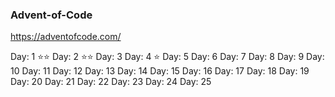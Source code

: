 ### Advent-of-Code
https://adventofcode.com/

Day: 1 ⭐⭐
Day: 2 ⭐⭐
Day: 3
Day: 4 ⭐
Day: 5
Day: 6
Day: 7
Day: 8
Day: 9
Day: 10
Day: 11
Day: 12
Day: 13
Day: 14
Day: 15
Day: 16
Day: 17
Day: 18
Day: 19
Day: 20
Day: 21
Day: 22
Day: 23
Day: 24
Day: 25
